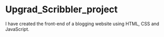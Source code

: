 # Upgrad_Scribbler_project
I have created the front-end of a blogging website using HTML, CSS and JavaScript.
